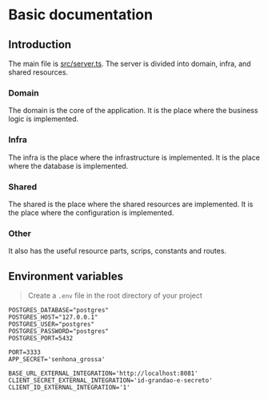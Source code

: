 # Basic documentation

## Introduction
The main file is [src/server.ts](src/server.ts). The server is divided into domain, infra, and shared resources.

### Domain
The domain is the core of the application. It is the place where the business logic is implemented.

### Infra
The infra is the place where the infrastructure is implemented. It is the place where the database is implemented.

### Shared
The shared is the place where the shared resources are implemented. It is the place where the configuration is implemented.

### Other
It also has the useful resource parts, scrips, constants and routes.

## Environment variables

> Create a `.env` file in the root directory of your project

```dotenv
POSTGRES_DATABASE="postgres"
POSTGRES_HOST="127.0.0.1"
POSTGRES_USER="postgres"
POSTGRES_PASSWORD="postgres"
POSTGRES_PORT=5432

PORT=3333
APP_SECRET='senhona_grossa'

BASE_URL_EXTERNAL_INTEGRATION='http://localhost:8081'
CLIENT_SECRET_EXTERNAL_INTEGRATION='id-grandao-e-secreto'
CLIENT_ID_EXTERNAL_INTEGRATION='1'
```

